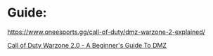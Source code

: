 # Guide:
https://www.oneesports.gg/call-of-duty/dmz-warzone-2-explained/

[Call of Duty Warzone 2.0 - A Beginner's Guide To DMZ](https://youtu.be/mSTE11oFtfM)
